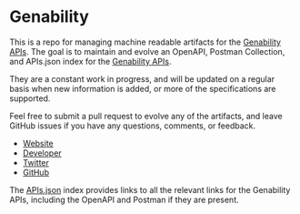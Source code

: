 # GenabilityThis is a repo for managing machine readable artifacts for the [Genability APIs](http://genability.com/). The goal is to maintain and evolve an OpenAPI, Postman Collection, and APIs.json index for the [Genability APIs](http://genability.com/).They are a constant work in progress, and will be updated on a regular basis when new information is added, or more of the specifications are supported.Feel free to submit a pull request to evolve any of the artifacts, and leave GitHub issues if you have any questions, comments, or feedback.- [Website](http://genability.com/)- [Developer](http://genability.com/)- [Twitter](https://twitter.com/genabilityapi)- [GitHub](https://github.com/Genability)The [APIs.json](https://github.com/api-evangelist/genability/blob/master/apis.json) index provides links to all the relevant links for the Genability APIs, including the OpenAPI and Postman if they are present.